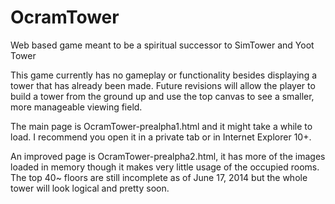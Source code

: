 OcramTower
==========

Web based game meant to be a spiritual successor to SimTower and Yoot Tower

This game currently has no gameplay or functionality besides displaying a tower that has already been made.
Future revisions will allow the player to build a tower from the ground up and use the top canvas to see a smaller,
more manageable viewing field.

The main page is OcramTower-prealpha1.html and it might take a while to load. I recommend you open it in a private tab
or in Internet Explorer 10+.

An improved page is OcramTower-prealpha2.html, it has more of the images loaded in memory though it makes very little usage of the
occupied rooms. The top 40~ floors are still incomplete as of June 17, 2014 but the whole tower will look logical and pretty soon.
